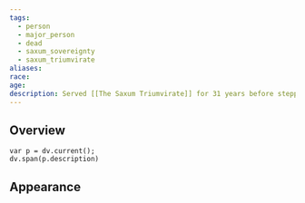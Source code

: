 ```yaml
---
tags:
  - person
  - major_person
  - dead
  - saxum_sovereignty
  - saxum_triumvirate
aliases: 
race: 
age: 
description: Served [[The Saxum Triumvirate]] for 31 years before stepping down to focus on personal research.
---
```

## Overview
```dataviewjs
var p = dv.current();
dv.span(p.description)
```
## Appearance
